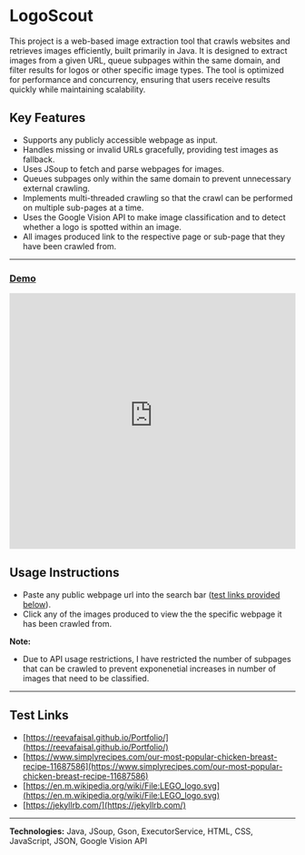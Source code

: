 # LogoScout
This project is a web-based image extraction tool that crawls websites and retrieves images efficiently, built primarily in Java. It is designed to extract images from a given URL, queue subpages within the same domain, and filter results for logos or other specific image types. The tool is optimized for performance and concurrency, ensuring that users receive results quickly while maintaining scalability.

## Key Features
- Supports any publicly accessible webpage as input.
- Handles missing or invalid URLs gracefully, providing test images as fallback.
- Uses JSoup to fetch and parse webpages for images.
- Queues subpages only within the same domain to prevent unnecessary external crawling.
- Implements multi-threaded crawling so that the crawl can be performed on multiple sub-pages at a time.
- Uses the Google Vision API to make image classification and to detect whether a logo is spotted within an image.
- All images produced link to the respective page or sub-page that they have been crawled from.

---

### [Demo](https://prolific-elegance-production.up.railway.app/)

  <p>
    <iframe src="https://prolific-elegance-production.up.railway.app/" width="100%" height="450" frameborder="0" scrolling="yes"></iframe>  
  </p>  

## Usage Instructions 

- Paste any public webpage url into the search bar ([test links provided below](./index.html#test-links)).
- Click any of the images produced to view the the specific webpage it has been crawled from.

**Note:**
- Due to API usage restrictions, I have restricted the number of subpages that can be crawled to prevent exponenetial increases in number of images that need to be classified.

---

## Test Links
- [https://reevafaisal.github.io/Portfolio/](https://reevafaisal.github.io/Portfolio/)
- [https://www.simplyrecipes.com/our-most-popular-chicken-breast-recipe-11687586](https://www.simplyrecipes.com/our-most-popular-chicken-breast-recipe-11687586)
- [https://en.m.wikipedia.org/wiki/File:LEGO_logo.svg](https://en.m.wikipedia.org/wiki/File:LEGO_logo.svg)
- [https://jekyllrb.com/](https://jekyllrb.com/)

---

**Technologies:** Java, JSoup, Gson, ExecutorService, HTML, CSS, JavaScript, JSON, Google Vision API
